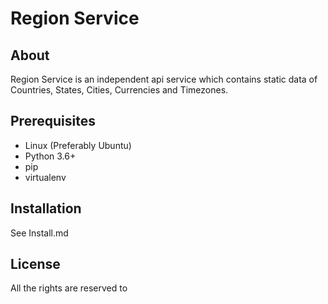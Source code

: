 Region Service
==========

## About

Region Service is an independent api service which contains static data
of Countries, States, Cities, Currencies and Timezones.

## Prerequisites

- Linux (Preferably Ubuntu)
- Python 3.6+
- pip
- virtualenv

## Installation

See Install.md

## License

All the rights are reserved to
